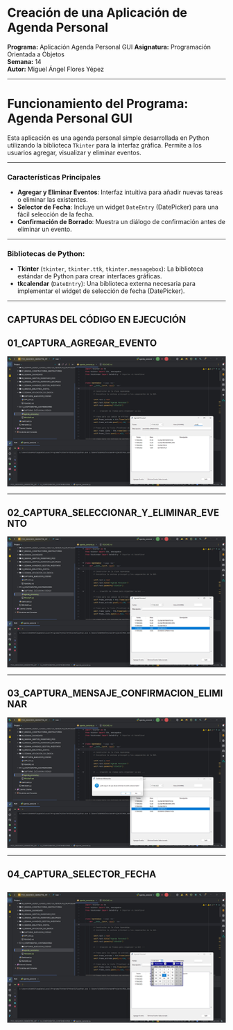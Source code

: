 # Creación de una Aplicación de Agenda Personal  
**Programa:** Aplicación Agenda Personal GUI
**Asignatura:** Programación Orientada a Objetos  
**Semana:** 14  
**Autor:** Miguel Ángel Flores Yépez  

---
# Funcionamiento del Programa: Agenda Personal GUI

Esta aplicación es una agenda personal simple desarrollada en Python utilizando la biblioteca `Tkinter` para la interfaz gráfica. Permite a los usuarios agregar, visualizar y eliminar eventos.

---
### Características Principales

* **Agregar y Eliminar Eventos**: Interfaz intuitiva para añadir nuevas tareas o eliminar las existentes.
* **Selector de Fecha**: Incluye un widget `DateEntry` (DatePicker) para una fácil selección de la fecha.
* **Confirmación de Borrado**: Muestra un diálogo de confirmación antes de eliminar un evento.

---
### Bibliotecas de Python:

* **Tkinter** (`tkinter`, `tkinter.ttk`, `tkinter.messagebox`): La biblioteca estándar de Python para crear interfaces gráficas.
* **tkcalendar** (`DateEntry`): Una biblioteca externa necesaria para implementar el widget de selección de fecha (DatePicker).

---
## CAPTURAS DEL CÓDIGO EN EJECUCIÓN

## 01_CAPTURA_AGREGAR_EVENTO   
![01_CAPTURA_AGREGAR_EVENTO.jpg](CAPTURAS_EJECUCION_CODIGO/01_CAPTURA_AGREGAR_EVENTO.jpg)

---
## 02_CAPTURA_SELECCIONAR_Y_ELIMINAR_EVENTO   
![02_CAPTURA_SELECCIONAR_Y_ELIMINAR_EVENTO.jpg](CAPTURAS_EJECUCION_CODIGO/02_CAPTURA_SELECCIONAR_Y_ELIMINAR_EVENTO.jpg)

---
## 03_CAPTURA_MENSAJE_CONFIRMACION_ELIMINAR   
![03_CAPTURA_MENSAJE_CONFIRMACION_ELIMINAR.jpg](CAPTURAS_EJECUCION_CODIGO/03_CAPTURA_MENSAJE_CONFIRMACION_ELIMINAR.jpg)

---
## 04_CAPTURA_SELECTOR_FECHA   
![04_CAPTURA_SELECTOR_FECHA.jpg](CAPTURAS_EJECUCION_CODIGO/04_CAPTURA_SELECTOR_FECHA.jpg)
---

